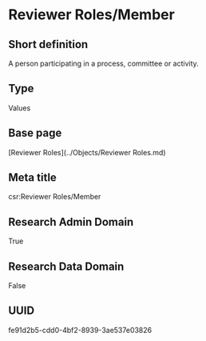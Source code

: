 # Reviewer Roles/Member
## Short definition
A person participating in a process, committee or activity.
## Type
Values
## Base page
[Reviewer Roles](../Objects/Reviewer Roles.md)
## Meta title
csr:Reviewer Roles/Member
## Research Admin Domain
True
## Research Data Domain
False
## UUID
fe91d2b5-cdd0-4bf2-8939-3ae537e03826
